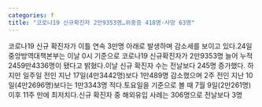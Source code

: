 ```yaml
---
categories: f
title: "코로나19 신규확진자 2만9353명…위중증 418명·사망 63명"
---
```

코로나19 신규 확진자가 이틀 연속 3만명 아래로 발생하며 감소세를 보이고 있다.24일 중앙방역대책본부는 이날 0시 기준으로 코로나19 신규확진자가 2만9353명 늘어 누적 2459만4336명이 됐다고 밝혔다.이날 신규 확진자 수는 전날보다 245명 증가했다. 하지만 일주일 전인 지난 17일(4만3442명)보다 1만489명 감소했으며 2주 전인 지난 10일(4만2696명)보다는 1만3343명 적다.토요일을 기준으로 볼 때 7월 9일(2만261명) 이후 11주 만에 최저치다.신규 확진자 중 해외유입 사례는 306명으로 전날보다 3명